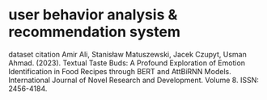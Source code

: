 # user behavior analysis & recommendation system

dataset citation
Amir Ali, Stanisław Matuszewski, Jacek Czupyt, Usman Ahmad. (2023). Textual Taste Buds: A Profound Exploration of Emotion Identification in Food Recipes through BERT and AttBiRNN Models. International Journal of Novel Research and Development. Volume 8. ISSN: 2456-4184. 

